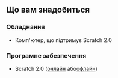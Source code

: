 ## Що вам знадобиться

### Обладнання

+ Комп'ютер, що підтримує Scratch 2.0

### Програмне забезпечення

+ Scratch 2.0 ([онлайн](https://scratch.mit.edu/projects/editor/) або[офлайн](https://scratch.mit.edu/scratch2download/))